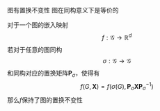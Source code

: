 图有置换不变性
图在同构意义下是等价的

对于一个图的嵌入映射
$$
f: \mathcal{G} \to \mathbb{R}^d
$$
若对于任意的图同构
$$
\sigma: \mathcal{G} \to \mathcal{G}
$$
和同构对应的置换矩阵$\mathbf{P}_\sigma$，使得有
$$
f(G,\mathbf{X}) = f(\sigma(G), \mathbf{P}_\sigma\mathbf{X}\mathbf{P}_\sigma^{-1})
$$
那么$f$保持了图的置换不变性
